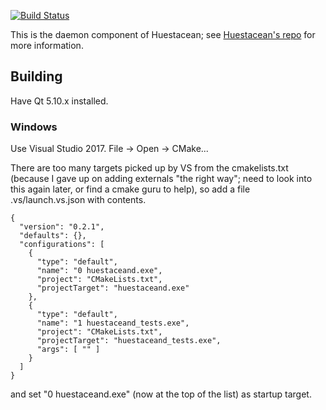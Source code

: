 [![Build Status](https://travis-ci.org/BradyBrenot/huestaceand.svg?branch=master)](https://travis-ci.org/BradyBrenot/huestaceand)

This is the daemon component of Huestacean; see [Huestacean's repo](https://github.com/BradyBrenot/huestacean) for more information.

## Building

Have Qt 5.10.x installed.

### Windows

Use Visual Studio 2017. File -> Open -> CMake...

There are too many targets picked up by VS from the cmakelists.txt (because I gave up on adding externals "the right way"; need to look into this again later, or find a cmake guru to help), so add a file .vs/launch.vs.json with contents.

```
{
  "version": "0.2.1",
  "defaults": {},
  "configurations": [
    {
      "type": "default",
      "name": "0 huestaceand.exe",
      "project": "CMakeLists.txt",
      "projectTarget": "huestaceand.exe"
    },
    {
      "type": "default",
      "name": "1 huestaceand_tests.exe",
      "project": "CMakeLists.txt",
      "projectTarget": "huestaceand_tests.exe",
      "args": [ "" ]
    }
  ]
}
```

and set "0 huestaceand.exe" (now at the top of the list) as startup target.